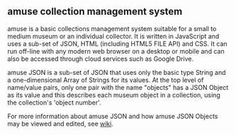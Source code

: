 ## amuse collection management system
amuse is a basic collections management system suitable for a small to medium museum or an individual collector. It is written in JavaScript and uses a sub-set of JSON, HTML (including HTML5 FILE API) and CSS. It can run off-line with any modern web browser on a desktop or mobile and can also be accessed through cloud services such as Google Drive.

amuse JSON is a sub-set of JSON that uses only the basic type String and a one-dimensional Array of Strings for its values. At the top level of name/value pairs, only one pair with the name "objects" has a JSON Object as its value and this describes each museum object in a collection, using the collection's 'object number'.

For more information about amuse JSON and how amuse JSON Objects may be viewed and edited, see [wiki](https://github.com/tonykitto/amuse/wiki).
